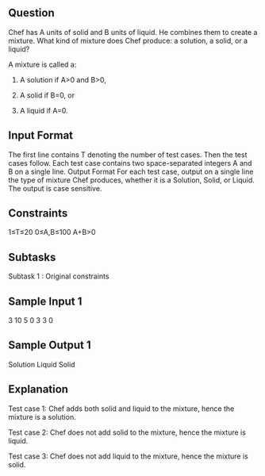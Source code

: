 ## Question 
Chef has A units of solid and B units of liquid. He combines them to create a mixture. What kind of mixture does Chef produce: a solution, a solid, or a liquid?

A mixture is called a:

1) A solution if A>0 and B>0,

2) A solid if B=0, or

3) A liquid if A=0.

## Input Format
The first line contains T denoting the number of test cases. Then the test cases follow.
Each test case contains two space-separated integers A and B on a single line.
Output Format
For each test case, output on a single line the type of mixture Chef produces, whether it is a Solution, Solid, or Liquid. The output is case sensitive.

## Constraints
1≤T≤20
0≤A,B≤100
A+B>0
## Subtasks
Subtask 1 : Original constraints
## Sample Input 1 
3
10 5
0 3
3 0
## Sample Output 1 
Solution
Liquid
Solid
## Explanation
Test case 1: Chef adds both solid and liquid to the mixture, hence the mixture is a solution.

Test case 2: Chef does not add solid to the mixture, hence the mixture is liquid.

Test case 3: Chef does not add liquid to the mixture, hence the mixture is solid.